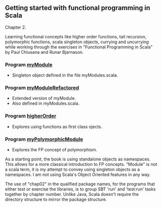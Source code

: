 ## Getting started with functional programming in Scala

Chapter 2.

Learning functional concepts like higher order functions, tail
recursion, polymorphic functions, scala singleton objects, currying
and uncurrying while working through the exercises in "Functional
Programming in Scala" by Paul Chiusana and Runar Bjarnason.

### Program [myModule](myModules.scala#L11-L40)
* Singleton object defined in the file myModules.scala.

### Program [myModuleRefactored](myModules.scala#L42-L81)
* Extended version of myModule.
* Also defined in myModules.scala.

### Program [higherOrder](higherOrder.scala#L7-L44)
* Explores using functions as first class ojects.

### Program [myPolymorphicModule](myPolymorphicModule.scala#L3-L90)
* Explores the FP concept of polymorphism.

As a starting point, the book is using standalone objects as
namespaces.  This allows for a more classical introduction to FP
concepts.  "Module" is not a scala term, it is my attempt to convey
using singleton objects as a namespaces.  I am not using Scala's
Object Oriented features in any way.

The use of "chap02" in the qualified package names, for the programs
that either test or exercise the libraries, is to group SBT 'run' and
'test:run' tasks together by chapter number.  Unlike Java, Scala doesn't
require the directory structure to mirror the package structure.
